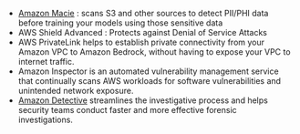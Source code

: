 * <u>Amazon Macie</u> : scans S3 and other sources to detect PII/PHI data before training your models using those sensitive data
* AWS Shield Advanced : Protects against Denial of Service Attacks
* AWS PrivateLink helps to establish private connectivity from your Amazon VPC to Amazon Bedrock, without having to expose your VPC to internet traffic.
* Amazon Inspector is an automated vulnerability management service that continually scans AWS workloads for software vulnerabilities and unintended network exposure.
* [Amazon Detective](https://aws.amazon.com/detective/) streamlines the investigative process and helps security teams conduct faster and more effective forensic investigations.
